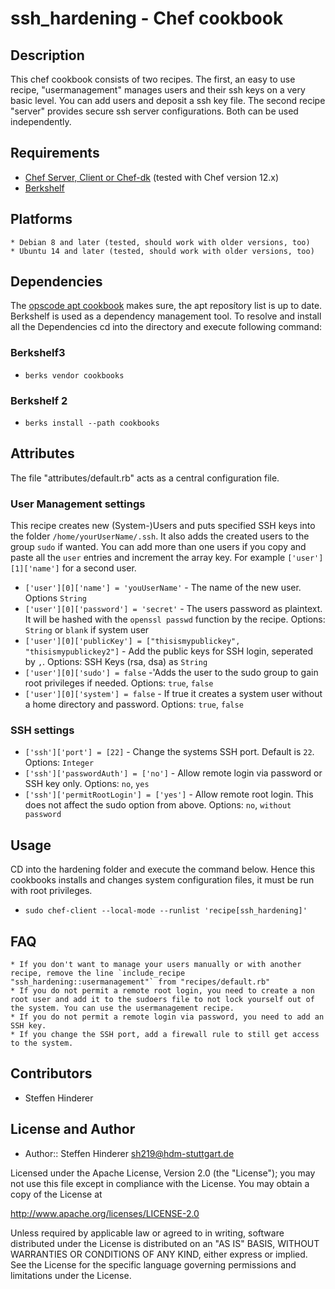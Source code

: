 # ssh_hardening - Chef cookbook

## Description
This chef cookbook consists of two recipes. The first, an easy to use recipe, "usermanagement" manages users and their ssh keys on a very basic level. You can add users and deposit a ssh key file.
The second recipe "server" provides secure ssh server configurations. Both can be used independently.

## Requirements
* [Chef Server, Client or Chef-dk](https://www.chef.io) (tested with Chef version 12.x)
* [Berkshelf](http://berkshelf.com/)

## Platforms 
    * Debian 8 and later (tested, should work with older versions, too)
    * Ubuntu 14 and later (tested, should work with older versions, too)

## Dependencies
The [opscode apt cookbook](https://github.com/opscode-cookbooks/apt) makes sure, the apt reposítory list is up to date. 
Berkshelf is used as a dependency management tool. To resolve and install all the Dependencies cd into the directory and execute following command:

### Berkshelf3
* `berks vendor cookbooks`

### Berkshelf 2
* `berks install --path cookbooks`

## Attributes
The file "attributes/default.rb" acts as a central configuration file.

### User Management settings
This recipe creates new (System-)Users and puts specified SSH keys into the folder `/home/yourUserName/.ssh`. It also adds the created users to the group `sudo` if wanted. You can add more than one users if you copy and paste all the `user` entries and increment the array key. For example `['user'][1]['name']` for a second user.

* `['user'][0]['name'] = 'youUserName'` - The name of the new user. Options `String`
* `['user'][0]['password'] = 'secret'` - The users password as plaintext. It will be hashed with the `openssl passwd` function by the recipe. Options: `String` or `blank` if system user
* `['user'][0]['publicKey'] = ["thisismypublickey", "thisismypublickey2"]` - Add the public keys for SSH login, seperated by `,`. Options: SSH Keys (rsa, dsa) as `String`
* `['user'][0]['sudo'] = false` -'Adds the user to the sudo group to gain root privileges if needed. Options: `true`, `false`
* `['user'][0]['system'] = false` - If true it creates a system user without a home directory and password. Options: `true`, `false`

### SSH settings
* `['ssh']['port'] = [22]` - Change the systems SSH port. Default is `22`. Options: `Integer`
* `['ssh']['passwordAuth'] = ['no']` - Allow remote login via password or SSH key only. Options: `no`, `yes`
* `['ssh']['permitRootLogin'] = ['yes']` - Allow remote root login. This does not affect the sudo option from above. Options: `no`, `without password`

## Usage
CD into the hardening folder and execute the command below. Hence this cookbooks installs and changes system configuration files, it must be run with root privileges.
  
  * `sudo chef-client --local-mode --runlist 'recipe[ssh_hardening]'`

## FAQ
	* If you don't want to manage your users manually or with another recipe, remove the line `include_recipe "ssh_hardening::usermanagement"` from "recipes/default.rb"
	* If you do not permit a remote root login, you need to create a non root user and add it to the sudoers file to not lock yourself out of the system. You can use the usermanagement recipe.
	* If you do not permit a remote login via password, you need to add an SSH key.
	* If you change the SSH port, add a firewall rule to still get access to the system.


## Contributors
* Steffen Hinderer


## License and Author
 * Author:: Steffen Hinderer sh219@hdm-stuttgart.de
 
Licensed under the Apache License, Version 2.0 (the "License"); you may not use this file except in compliance with the License. You may obtain a copy of the License at

http://www.apache.org/licenses/LICENSE-2.0

Unless required by applicable law or agreed to in writing, software distributed under the License is distributed on an "AS IS" BASIS, WITHOUT WARRANTIES OR CONDITIONS OF ANY KIND, either express or implied. See the License for the specific language governing permissions and limitations under the License.